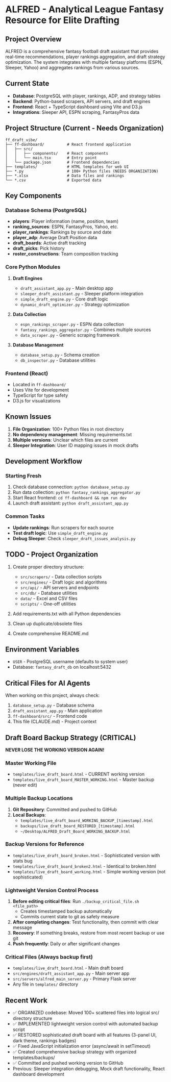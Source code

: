 # ALFRED - Analytical League Fantasy Resource for Elite Drafting

## Project Overview
ALFRED is a comprehensive fantasy football draft assistant that provides real-time recommendations, player rankings aggregation, and draft strategy optimization. The system integrates with multiple fantasy platforms (ESPN, Sleeper, Yahoo) and aggregates rankings from various sources.

## Current State
- **Database**: PostgreSQL with player, rankings, ADP, and strategy tables
- **Backend**: Python-based scrapers, API servers, and draft engines
- **Frontend**: React + TypeScript dashboard using Vite and D3.js
- **Integrations**: Sleeper API, ESPN scraping, FantasyPros data

## Project Structure (Current - Needs Organization)
```
ff_draft_vibe/
├── ff-dashboard/          # React frontend application
│   ├── src/
│   │   ├── components/    # React components
│   │   └── main.tsx       # Entry point
│   └── package.json       # Frontend dependencies
├── templates/             # HTML templates for web UI
├── *.py                   # 100+ Python files (NEEDS ORGANIZATION)
├── *.xlsx                 # Data files and rankings
└── *.csv                  # Exported data
```

## Key Components

### Database Schema (PostgreSQL)
- **players**: Player information (name, position, team)
- **ranking_sources**: ESPN, FantasyPros, Yahoo, etc.
- **player_rankings**: Rankings by source and date
- **player_adp**: Average Draft Position data
- **draft_boards**: Active draft tracking
- **draft_picks**: Pick history
- **roster_constructions**: Team composition tracking

### Core Python Modules
1. **Draft Engines**
   - `draft_assistant_app.py` - Main desktop app
   - `sleeper_draft_assistant.py` - Sleeper platform integration
   - `simple_draft_engine.py` - Core draft logic
   - `dynamic_draft_optimizer.py` - Strategy optimization

2. **Data Collection**
   - `espn_rankings_scraper.py` - ESPN data collection
   - `fantasy_rankings_aggregator.py` - Combines multiple sources
   - `data_scraper.py` - Generic scraping framework

3. **Database Management**
   - `database_setup.py` - Schema creation
   - `db_inspector.py` - Database utilities

### Frontend (React)
- Located in `ff-dashboard/`
- Uses Vite for development
- TypeScript for type safety
- D3.js for visualizations

## Known Issues
1. **File Organization**: 100+ Python files in root directory
2. **No dependency management**: Missing requirements.txt
3. **Multiple versions**: Unclear which files are current
4. **Sleeper Integration**: User ID mapping issues in mock drafts

## Development Workflow

### Starting Fresh
1. Check database connection: `python database_setup.py`
2. Run data collection: `python fantasy_rankings_aggregator.py`
3. Start React frontend: `cd ff-dashboard && npm run dev`
4. Launch draft assistant: `python draft_assistant_app.py`

### Common Tasks
- **Update rankings**: Run scrapers for each source
- **Test draft logic**: Use `simple_draft_engine.py`
- **Debug Sleeper**: Check `sleeper_draft_issues_analysis.py`

## TODO - Project Organization
1. Create proper directory structure:
   - `src/scrapers/` - Data collection scripts
   - `src/engines/` - Draft logic and algorithms
   - `src/api/` - API servers and endpoints
   - `src/db/` - Database utilities
   - `data/` - Excel and CSV files
   - `scripts/` - One-off utilities

2. Add requirements.txt with all Python dependencies

3. Clean up duplicate/obsolete files

4. Create comprehensive README.md

## Environment Variables
- `USER` - PostgreSQL username (defaults to system user)
- Database: `fantasy_draft_db` on localhost:5432

## Critical Files for AI Agents
When working on this project, always check:
1. `database_setup.py` - Database schema
2. `draft_assistant_app.py` - Main application
3. `ff-dashboard/src/` - Frontend code
4. This file (CLAUDE.md) - Project context

## Draft Board Backup Strategy (CRITICAL)
**NEVER LOSE THE WORKING VERSION AGAIN!**

### Master Working File
- `templates/live_draft_board.html` - CURRENT working version
- `templates/live_draft_board_MASTER_WORKING.html` - Master backup (never edit)

### Multiple Backup Locations
1. **Git Repository**: Committed and pushed to GitHub
2. **Local Backups**:
   - `templates/live_draft_board_WORKING_BACKUP_[timestamp].html`
   - `backups/live_draft_board_RESTORED_[timestamp].html`
   - `~/Desktop/ALFRED_Draft_Board_WORKING_BACKUP.html`

### Backup Versions for Reference
- `templates/live_draft_board_broken.html` - Sophisticated version with stats bug
- `templates/live_draft_board_broken2.html` - Identical to broken.html  
- `templates/live_draft_board_working.html` - Simple working version (not sophisticated)

### Lightweight Version Control Process
1. **Before editing critical files**: Run `./backup_critical_file.sh <file_path>`
   - Creates timestamped backup automatically
   - Commits current state to git as safety measure
2. **After completing changes**: Test functionality, then commit with clear message
3. **Recovery**: If something breaks, restore from most recent backup or use git
4. **Push frequently**: Daily or after significant changes

### Critical Files (Always backup first)
- `templates/live_draft_board.html` - Main draft board
- `src/engines/draft_assistant_app.py` - Main server app
- `src/servers/alfred_main_server.py` - Primary Flask server
- Any file in `templates/` directory

## Recent Work
- ✅ ORGANIZED codebase: Moved 100+ scattered files into logical src/ directory structure
- ✅ IMPLEMENTED lightweight version control with automated backup script
- ✅ RESTORED sophisticated draft board with all features (3-panel UI, dark theme, rankings badges)
- ✅ Fixed JavaScript initialization error (async/await in setTimeout)
- ✅ Created comprehensive backup strategy with organized templates/backups/
- ✅ Committed and pushed working version to GitHub
- Previous: Sleeper integration debugging, Mock draft functionality, React dashboard development